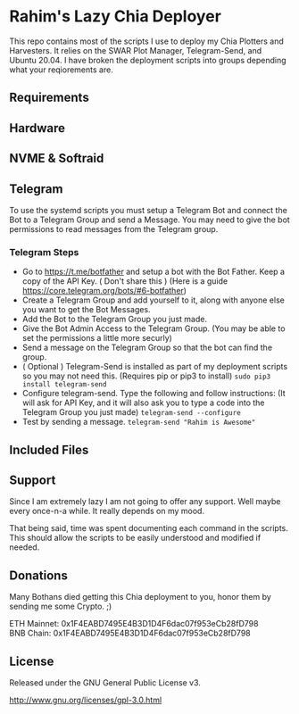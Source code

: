 # Rahim's Lazy Chia Deployer

This repo contains most of the scripts I use to deploy my Chia Plotters and Harvesters. It relies on the SWAR Plot Manager, Telegram-Send, and Ubuntu 20.04. I have broken the deployment scripts into groups depending what your reqiorements are.

## Requirements

## Hardware

## NVME & Softraid

## Telegram

To use the systemd scripts you must setup a Telegram Bot and connect the Bot to a Telegram Group and send a Message. You may need to give the bot permissions to read messages from the Telegram group.

### Telegram Steps

 - Go to https://t.me/botfather and setup a bot with the Bot Father. Keep a copy of the API Key. ( Don't share this ) (Here is a guide https://core.telegram.org/bots/#6-botfather)
 - Create a Telegram Group and add yourself to it, along with anyone else you want to get the Bot Messages.
 - Add the Bot to the Telegram Group you just made.
 - Give the Bot Admin Access to the Telegram Group. (You may be able to set the permissions a little more securly)
 - Send a message on the Telegram Group so that the bot can find the group.
 - ( Optional ) Telegram-Send is installed as part of my deployment scripts so you may not need this. (Requires pip or pip3 to install)
   `sudo pip3 install telegram-send`
 - Configure telegram-send. Type the following and follow instructions: (It will ask for API Key, and it will also ask you to type a code into the Telegram Group you just made)
   `telegram-send --configure`
 - Test by sending a message.
   `telegram-send "Rahim is Awesome"`



## Included Files





## Support

Since I am extremely lazy I am not going to offer any support. Well maybe every once-n-a while. It really depends on my mood. 

That being said, time was spent documenting each command in the scripts. This should allow the scripts to be easily understood and modified if needed. 


## Donations
Many Bothans died getting this Chia deployment to you, honor them by sending me some Crypto. ;)

ETH Mainnet: 0x1F4EABD7495E4B3D1D4F6dac07f953eCb28fD798   
BNB Chain: 0x1F4EABD7495E4B3D1D4F6dac07f953eCb28fD798   



## License
Released under the GNU General Public License v3. 

http://www.gnu.org/licenses/gpl-3.0.html
